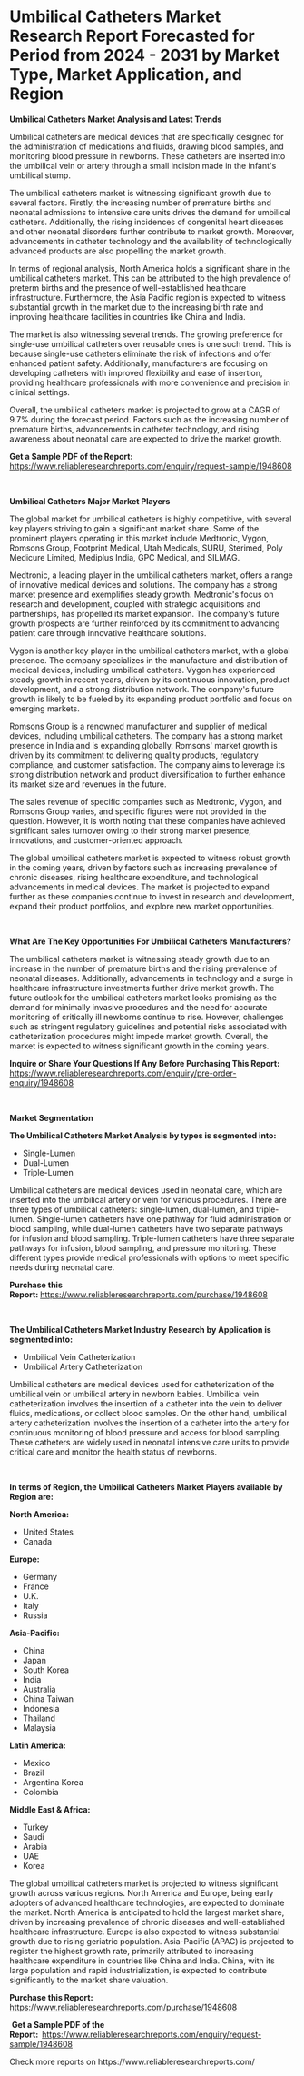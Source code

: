 <p><h1>Umbilical Catheters Market Research Report Forecasted for Period from 2024 -  2031 by Market Type, Market Application, and Region</h1></p><p><strong>Umbilical Catheters Market Analysis and Latest Trends</strong></p>
<p><p>Umbilical catheters are medical devices that are specifically designed for the administration of medications and fluids, drawing blood samples, and monitoring blood pressure in newborns. These catheters are inserted into the umbilical vein or artery through a small incision made in the infant's umbilical stump.</p><p>The umbilical catheters market is witnessing significant growth due to several factors. Firstly, the increasing number of premature births and neonatal admissions to intensive care units drives the demand for umbilical catheters. Additionally, the rising incidences of congenital heart diseases and other neonatal disorders further contribute to market growth. Moreover, advancements in catheter technology and the availability of technologically advanced products are also propelling the market growth.</p><p>In terms of regional analysis, North America holds a significant share in the umbilical catheters market. This can be attributed to the high prevalence of preterm births and the presence of well-established healthcare infrastructure. Furthermore, the Asia Pacific region is expected to witness substantial growth in the market due to the increasing birth rate and improving healthcare facilities in countries like China and India.</p><p>The market is also witnessing several trends. The growing preference for single-use umbilical catheters over reusable ones is one such trend. This is because single-use catheters eliminate the risk of infections and offer enhanced patient safety. Additionally, manufacturers are focusing on developing catheters with improved flexibility and ease of insertion, providing healthcare professionals with more convenience and precision in clinical settings.</p><p>Overall, the umbilical catheters market is projected to grow at a CAGR of 9.7% during the forecast period. Factors such as the increasing number of premature births, advancements in catheter technology, and rising awareness about neonatal care are expected to drive the market growth.</p></p>
<p><strong>Get a Sample PDF of the Report:&nbsp;</strong> <a href="https://www.reliableresearchreports.com/enquiry/request-sample/1948608">https://www.reliableresearchreports.com/enquiry/request-sample/1948608</a></p>
<p>&nbsp;</p>
<p><strong>Umbilical Catheters Major Market Players</strong></p>
<p><p>The global market for umbilical catheters is highly competitive, with several key players striving to gain a significant market share. Some of the prominent players operating in this market include Medtronic, Vygon, Romsons Group, Footprint Medical, Utah Medicals, SURU, Sterimed, Poly Medicure Limited, Mediplus India, GPC Medical, and SILMAG.</p><p>Medtronic, a leading player in the umbilical catheters market, offers a range of innovative medical devices and solutions. The company has a strong market presence and exemplifies steady growth. Medtronic's focus on research and development, coupled with strategic acquisitions and partnerships, has propelled its market expansion. The company's future growth prospects are further reinforced by its commitment to advancing patient care through innovative healthcare solutions.</p><p>Vygon is another key player in the umbilical catheters market, with a global presence. The company specializes in the manufacture and distribution of medical devices, including umbilical catheters. Vygon has experienced steady growth in recent years, driven by its continuous innovation, product development, and a strong distribution network. The company's future growth is likely to be fueled by its expanding product portfolio and focus on emerging markets.</p><p>Romsons Group is a renowned manufacturer and supplier of medical devices, including umbilical catheters. The company has a strong market presence in India and is expanding globally. Romsons' market growth is driven by its commitment to delivering quality products, regulatory compliance, and customer satisfaction. The company aims to leverage its strong distribution network and product diversification to further enhance its market size and revenues in the future.</p><p>The sales revenue of specific companies such as Medtronic, Vygon, and Romsons Group varies, and specific figures were not provided in the question. However, it is worth noting that these companies have achieved significant sales turnover owing to their strong market presence, innovations, and customer-oriented approach.</p><p>The global umbilical catheters market is expected to witness robust growth in the coming years, driven by factors such as increasing prevalence of chronic diseases, rising healthcare expenditure, and technological advancements in medical devices. The market is projected to expand further as these companies continue to invest in research and development, expand their product portfolios, and explore new market opportunities.</p></p>
<p>&nbsp;</p>
<p><strong>What Are The Key Opportunities For Umbilical Catheters Manufacturers?</strong></p>
<p><p>The umbilical catheters market is witnessing steady growth due to an increase in the number of premature births and the rising prevalence of neonatal diseases. Additionally, advancements in technology and a surge in healthcare infrastructure investments further drive market growth. The future outlook for the umbilical catheters market looks promising as the demand for minimally invasive procedures and the need for accurate monitoring of critically ill newborns continue to rise. However, challenges such as stringent regulatory guidelines and potential risks associated with catheterization procedures might impede market growth. Overall, the market is expected to witness significant growth in the coming years.</p></p>
<p><strong>Inquire or Share Your Questions If Any Before Purchasing This Report:</strong> <a href="https://www.reliableresearchreports.com/enquiry/pre-order-enquiry/1948608">https://www.reliableresearchreports.com/enquiry/pre-order-enquiry/1948608</a></p>
<p>&nbsp;</p>
<p><strong>Market Segmentation</strong></p>
<p><strong>The Umbilical Catheters Market Analysis by types is segmented into:</strong></p>
<p><ul><li>Single-Lumen</li><li>Dual-Lumen</li><li>Triple-Lumen</li></ul></p>
<p><p>Umbilical catheters are medical devices used in neonatal care, which are inserted into the umbilical artery or vein for various procedures. There are three types of umbilical catheters: single-lumen, dual-lumen, and triple-lumen. Single-lumen catheters have one pathway for fluid administration or blood sampling, while dual-lumen catheters have two separate pathways for infusion and blood sampling. Triple-lumen catheters have three separate pathways for infusion, blood sampling, and pressure monitoring. These different types provide medical professionals with options to meet specific needs during neonatal care.</p></p>
<p><strong>Purchase this Report:&nbsp;</strong><a href="https://www.reliableresearchreports.com/purchase/1948608">https://www.reliableresearchreports.com/purchase/1948608</a></p>
<p>&nbsp;</p>
<p><strong>The Umbilical Catheters Market Industry Research by Application is segmented into:</strong></p>
<p><ul><li>Umbilical Vein Catheterization</li><li>Umbilical Artery Catheterization</li></ul></p>
<p><p>Umbilical catheters are medical devices used for catheterization of the umbilical vein or umbilical artery in newborn babies. Umbilical vein catheterization involves the insertion of a catheter into the vein to deliver fluids, medications, or collect blood samples. On the other hand, umbilical artery catheterization involves the insertion of a catheter into the artery for continuous monitoring of blood pressure and access for blood sampling. These catheters are widely used in neonatal intensive care units to provide critical care and monitor the health status of newborns.</p></p>
<p>&nbsp;</p>
<p><strong>In terms of Region, the Umbilical Catheters Market Players available by Region are:</strong></p>
<p>
    <p> <strong> North America: </strong>
        <ul>
            <li>United States</li>
            <li>Canada</li>
        </ul>
        </p> 
    <p> <strong> Europe: </strong>
        <ul>
            <li>Germany</li>
            <li>France</li>
            <li>U.K.</li>
            <li>Italy</li>
            <li>Russia</li>
        </ul>
        </p> 
    <p> <strong> Asia-Pacific: </strong>
        <ul>
            <li>China</li>
            <li>Japan</li>
            <li>South Korea</li>
            <li>India</li>
            <li>Australia</li>
            <li>China Taiwan</li>
            <li>Indonesia</li>
            <li>Thailand</li>
            <li>Malaysia</li>
        </ul>
        </p> 
    <p> <strong> Latin America: </strong>
        <ul>
            <li>Mexico</li>
            <li>Brazil</li>
            <li>Argentina Korea</li>
            <li>Colombia</li>
        </ul>
        </p> 
    <p> <strong> Middle East & Africa: </strong>
        <ul>
            <li>Turkey</li>
            <li>Saudi</li>
            <li>Arabia</li>
            <li>UAE</li>
            <li>Korea</li>
        </ul>
    </p>
    </p>
<p><p>The global umbilical catheters market is projected to witness significant growth across various regions. North America and Europe, being early adopters of advanced healthcare technologies, are expected to dominate the market. North America is anticipated to hold the largest market share, driven by increasing prevalence of chronic diseases and well-established healthcare infrastructure. Europe is also expected to witness substantial growth due to rising geriatric population. Asia-Pacific (APAC) is projected to register the highest growth rate, primarily attributed to increasing healthcare expenditure in countries like China and India. China, with its large population and rapid industrialization, is expected to contribute significantly to the market share valuation.</p></p>
<p><strong>Purchase this Report: </strong><a href="https://www.reliableresearchreports.com/purchase/1948608">https://www.reliableresearchreports.com/purchase/1948608</a></p>
<p>&nbsp;<strong>Get a Sample PDF of the Report:&nbsp;&nbsp;</strong><a href="https://www.reliableresearchreports.com/enquiry/request-sample/1948608">https://www.reliableresearchreports.com/enquiry/request-sample/1948608</a></p>
<p><strong></strong></p>
<p>Check more reports on https://www.reliableresearchreports.com/</p>